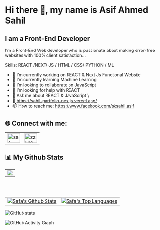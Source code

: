 # Hi there 👋, my name is Asif Ahmed Sahil
## I am a Front-End Developer
I’m a Front-End Web developer who is passionate about making error-free websites with 100% client satisfaction...


Skills:  REACT /NEXT/ JS / HTML / CSS/ PYTHON / ML

- 🔭 I’m currently working on REACT & Next Js Functional Website 
- 🌱 I’m currently learning Machine Learning 
- 👯 I’m looking to collaborate on JavaScript 
- 🤔 I’m looking for help with REACT 
- 💬 Ask me about REACT & JavaScript \
- 💼 https://sahil-portfolio-nextjs.vercel.app/
- 📫 How to reach me: https://www.facebook.com/sksahil.asif 



## 🌐 Connect with me: 

<table cellspacing="0" cellpadding="0" style="border:none;">
  <tr>
    <td>
     <a href="https://www.linkedin.com/in/asif-ahmed-sahil-8365861a0/" target="blank"><img align="center" src="https://raw.githubusercontent.com/rahuldkjain/github-profile-readme-generator/master/src/images/icons/Social/linked-in-alt.svg" alt="safa-asgar" height="30" width="40" /></a>
    </td>
      <td>
     <a href="https://www.facebook.com/sksahil.asif/" target="blank"><img align="center" src="https://raw.githubusercontent.com/rahuldkjain/github-profile-readme-generator/master/src/images/icons/Social/facebook.svg" alt="zzllllSaFallllzz" height="30" width="40" /></a>
    </td>
     
  </tr>
</table>


## 📊 My Github Stats

<p align="center">
    <table align="center">
        <tr>
            <td>
                 <a href="https://git.io/streak-stats">
        <img src="https://github-readme-streak-stats.herokuapp.com/?user=AsifAhmedSahil&theme=black-ice&hide_border=true&date_format=M%20j%5B%2C%20Y%5D&background=0D1117"/></a>
            </td>
        </tr>
   </table>
</p>

<br/>
<br/>

<table align="center">
    <tr>
        <td>
            <a href="https://github.com/anuraghazra/github-readme-stats"><img alt="Safa's Github Stats" src="https://github-readme-stats.vercel.app/api?username=AsifAhmedSahil&show_icons=true&count_private=true&theme=react&hide_border=true&bg_color=0D1117" /></a>
        </td>
        <td>
            <a href="https://github.com/anuraghazra/github-readme-stats"><img alt="Safa's Top Languages" src="https://github-readme-stats.vercel.app/api/top-langs/?username=AsifAhmedSahil&langs_count=8&count_private=true&layout=compact&theme=react&hide_border=true&bg_color=0D1117" /></a>
        </td>
    </tr>
</table>

![GitHub stats](https://github-readme-stats.vercel.app/api?username=https://github.com/AsifAhmedSahil?tab=repositories&show_icons=true&count_private=true)  

![GitHub Activity Graph](https://activity-graph.herokuapp.com/graph?username=https://github.com/AsifAhmedSahil?tab=repositories)  

 


